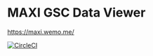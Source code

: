 # MAXI GSC Data Viewer

https://maxi.wemo.me/

[![CircleCI](https://circleci.com/gh/kei-ito/maxi.svg?style=svg)](https://circleci.com/gh/kei-ito/maxi)
